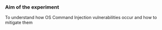 ### Aim of the experiment
To understand how OS Command Injection vulnerabilities occur and how to mitigate them
